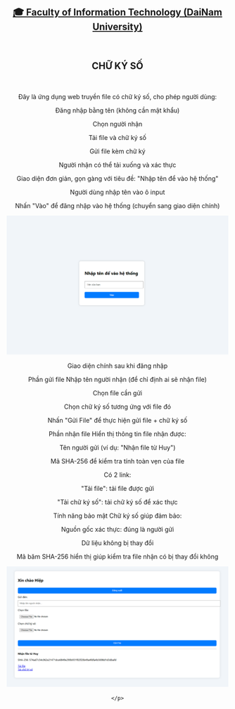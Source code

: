 <h2 align="center">
    <a href="https://dainam.edu.vn/vi/khoa-cong-nghe-thong-tin">
    🎓 Faculty of Information Technology (DaiNam University)
    </a>
</h2>
<br>
<h2 align="center">
   CHỮ KÝ SỐ
</h2>
<br>
<div align="center">
  <p>Đây là ứng dụng web truyền file có chữ ký số, cho phép người dùng:</p>

  <p>Đăng nhập bằng tên (không cần mật khẩu)</p>
  

<p>Chọn người nhận</p>

<p>Tải file và chữ ký số</p>

<p>Gửi file kèm chữ ký</p>

<p>Người nhận có thể tải xuống và xác thực</p>
<p>Giao diện đơn giản, gọn gàng với tiêu đề:
"Nhập tên để vào hệ thống"

Người dùng nhập tên vào ô input

Nhấn "Vào" để đăng nhập vào hệ thống (chuyển sang giao diện chính)

</p>
    <p align="center">
        <img src="Screenshot 2025-06-17 200520.png" alt="AIoTLab Logo" width="680"/>
        <p>Giao diện chính sau khi đăng nhập

 Phần gửi file
Nhập tên người nhận (để chỉ định ai sẽ nhận file)

Chọn file cần gửi

Chọn chữ ký số tương ứng với file đó

Nhấn "Gửi File" để thực hiện gửi file + chữ ký số

 Phần nhận file
Hiển thị thông tin file nhận được:

Tên người gửi (ví dụ: "Nhận file từ Huy")

Mã SHA-256 để kiểm tra tính toàn vẹn của file

Có 2 link:

"Tải file": tải file được gửi

"Tải chữ ký số": tải chữ ký số để xác thực

 Tính năng bảo mật
Chữ ký số giúp đảm bảo:

Nguồn gốc xác thực: đúng là người gửi

Dữ liệu không bị thay đổi

Mã băm SHA-256 hiển thị giúp kiểm tra file nhận có bị thay đổi không</p>
        <img src="Screenshot 2025-06-17 200616.png" alt="AIoTLab Logo" width="680"/>
        
    </p>
</div>
